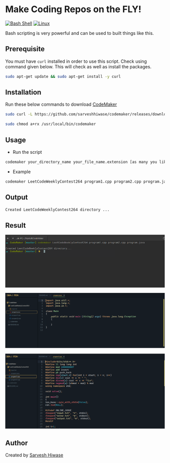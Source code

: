 # Make Coding Repos on the FLY!

[![Bash Shell](https://img.shields.io/static/v1?label=MADE%20WITH&message=BASH&color=red&style=for-the-badge&logo=gnu-bash)](https://shields.io/)
[![Linux](https://img.shields.io/static/v1?label=MADE%20FOR&message=LINUX&color=red&style=for-the-badge&logo=linux)](https://shields.io/)

Bash scripting is very powerful and can be used to built things like this.

## Prerequisite

You must have `curl` installed in order to use this script. Check using command given below. This will check as well as install the packages.

```bash
sudo apt-get update && sudo apt-get install -y curl
```

## Installation

Run these below commands to download [CodeMaker](codemaker)

```bash
sudo curl -L https://github.com/sarveshhiwase/codemaker/releases/download/newaddition/codemaker -o /usr/local/bin/codemaker
```

```bash
sudo chmod a+rx /usr/local/bin/codemaker
```

## Usage

- Run the script

```bash
codemaker your_directory_name your_file_name.extension [as many you like...]
```

- Example
```bash
codemaker LeetCodeWeeklyContest264 program1.cpp program2.cpp program.java
```

## Output

```bash
Created LeetCodeWeeklyContest264 directory ...
```

## Result 

![Note Tutorial](https://github.com/sarveshhiwase/codemaker/blob/master/img/output.png?raw=true)

![Note Tutorial](https://github.com/sarveshhiwase/codemaker/blob/master/img/snippet1.png?raw=true)

![Note Tutorial](https://github.com/sarveshhiwase/codemaker/blob/master/img/snippet2.png?raw=true)

## Author

Created by [Sarvesh Hiwase](https://github.com/sarveshhiwase)